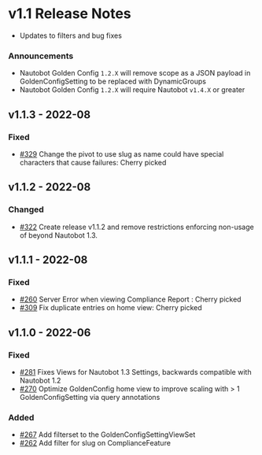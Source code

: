 # v1.1 Release Notes

- Updates to filters and bug fixes

### Announcements

- Nautobot Golden Config `1.2.X` will remove scope as a JSON payload in GoldenConfigSetting to be replaced with DynamicGroups
- Nautobot Golden Config `1.2.X` will require Nautobot `v1.4.X` or greater

## v1.1.3 - 2022-08

### Fixed

- [#329](https://github.com/nautobot/nautobot-app-golden-config/issues/329) Change the pivot to use slug as name could have special characters that cause failures: Cherry picked

## v1.1.2 - 2022-08

### Changed

- [#322](https://github.com/nautobot/nautobot-app-golden-config/issues/322) Create release v1.1.2 and remove restrictions enforcing non-usage of beyond Nautobot 1.3.

## v1.1.1 - 2022-08

### Fixed

- [#260](https://github.com/nautobot/nautobot-app-golden-config/issues/260) Server Error when viewing Compliance Report <Overview>: Cherry picked
- [#309](https://github.com/nautobot/nautobot-app-golden-config/issues/309) Fix duplicate entries on home view:  Cherry picked

## v1.1.0 - 2022-06

### Fixed

- [#281](https://github.com/nautobot/nautobot-app-golden-config/issues/281) Fixes Views for Nautobot 1.3 Settings, backwards compatible with Nautobot 1.2
- [#270](https://github.com/nautobot/nautobot-app-golden-config/issues/270) Optimize GoldenConfig home view to improve scaling with > 1 GoldenConfigSetting via query annotations

### Added

- [#267](https://github.com/nautobot/nautobot-app-golden-config/issues/267) Add filterset to the GoldenConfigSettingViewSet
- [#262](https://github.com/nautobot/nautobot-app-golden-config/issues/262) Add filter for slug on ComplianceFeature
